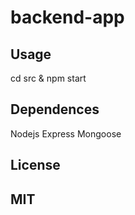 # backend-app
## Usage
<p>
   cd src & npm start
</p>

## Dependences
<p>
Nodejs
Express
Mongoose
</p>

## License
## MIT
